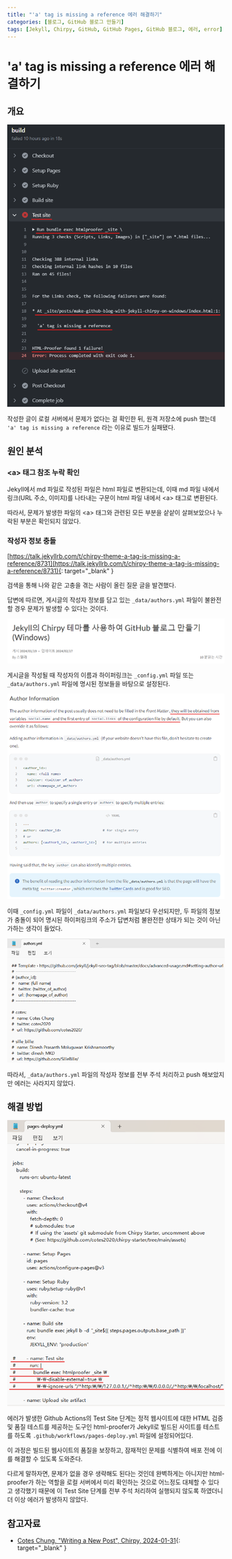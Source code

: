 ```yaml
---
title: "'a' tag is missing a reference 에러 해결하기"
categories: [블로그, GitHub 블로그 만들기]
tags: [Jekyll, Chirpy, GitHub, GitHub Pages, GitHub 블로그, 에러, error]
---
```


# 'a' tag is missing a reference 에러 해결하기

## 개요

![01-test-fail-during-build](/assets/img/posts/blog/a-tag-is-missing-a-reference/01-test-fail-during-build.png)

작성한 글이 로컬 서버에서 문제가 없다는 걸 확인한 뒤, 원격 저장소에 push 했는데 `'a' tag is missing a reference` 라는 이유로 빌드가 실패됐다.

## 원인 분석

### &lt;a&gt; 태그 참조 누락 확인

Jekyll에서 md 파일로 작성된 파일은 html 파일로 변환되는데, 이때 md 파일 내에서 링크(URL 주소, 이미지)를 나타내는 구문이 html 파일 내에서 &lt;a&gt; 태그로 변환된다.

따라서, 문제가 발생한 파일의 &lt;a&gt; 태그와 관련된 모든 부분을 샅샅이 살펴보았으나 누락된 부분은 확인되지 않았다.

### 작성자 정보 충돌

[https://talk.jekyllrb.com/t/chirpy-theme-a-tag-is-missing-a-reference/8731](https://talk.jekyllrb.com/t/chirpy-theme-a-tag-is-missing-a-reference/8731){: target="_blank" }

검색을 통해 나와 같은 고충을 겪는 사람이 올린 질문 글을 발견했다.

답변에 따르면, 게시글의 작성자 정보를 담고 있는 `_data/authors.yml` 파일이 불완전할 경우 문제가 발생할 수 있다는 것이다.

![02-author-link](/assets/img/posts/blog/a-tag-is-missing-a-reference/02-author-link.png)

게시글을 작성될 때 작성자의 이름과 하이퍼링크는 `_config.yml` 파일 또는 `_data/authors.yml` 파일에 명시된 정보들을 바탕으로 설정된다.

![03-author-information](/assets/img/posts/blog/a-tag-is-missing-a-reference/03-author-information.png)

이때 `_config.yml` 파일이 `_data/authors.yml` 파일보다 우선되지만, 두 파일의 정보가 충돌이 되어 명시된 하이퍼링크의 주소가 답변처럼 불완전한 상태가 되는 것이 아닌가하는 생각이 들었다.

![04-authors.yml-comment-out](/assets/img/posts/blog/a-tag-is-missing-a-reference/04-authors.yml-comment-out.png)

따라서, `_data/authors.yml` 파일의 작성자 정보를 전부 주석 처리하고 push 해보았지만 에러는 사라지지 않았다.

## 해결 방법

![05-pages-deploy.yml-test-site-comment-out](/assets/img/posts/blog/a-tag-is-missing-a-reference/05-pages-deploy.yml-test-site-comment-out.png)

에러가 발생한 Github Actions의 Test Site 단계는 정적 웹사이트에 대한 HTML 검증 및 품질 테스트를 제공하는 도구인 html-proofer가 Jekyll로 빌드된 사이트를 테스트를 하도록 `.github/workflows/pages-deploy.yml` 파일에 설정되어있다.

이 과정은 빌드된 웹사이트의 품질을 보장하고, 잠재적인 문제를 식별하여 배포 전에 이를 해결할 수 있도록 도와준다.

다르게 말하자면, 문제가 없을 경우 생략해도 된다는 것인데 완벽하게는 아니지만 html-proofer가 하는 역할을 로컬 서버에서 미리 확인하는 것으로 어느정도 대체할 수 있다고 생각했기 때문에 이 Test Site 단계를 전부 주석 처리하여 실행되지 않도록 하였더니 더 이상 에러가 발생하지 않았다.

## 참고자료

- [Cotes Chung, "Writing a New Post", Chirpy, 2024-01-31](https://chirpy.cotes.page/posts/write-a-new-post/#author-information){: target="_blank" }